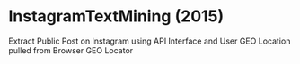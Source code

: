 # InstagramTextMining (2015)
Extract Public Post on Instagram using API Interface and User GEO Location  pulled from Browser GEO Locator 
